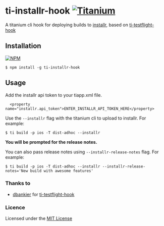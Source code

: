 # ti-installr-hook [![Titanium](http://www-static.appcelerator.com/badges/titanium-git-badge-sq.png)](http://www.appcelerator.com/titanium/) 



A titanium cli hook for deploying builds to [installr](http://www.installrapp.com), based on [ti-testflight-hook](https://github.com/dbankier/ti-testflight-hook)

## Installation

[![NPM](https://nodei.co/npm/ti-installr-hook.png)](https://nodei.co/npm/ti-installr-hook/)

~~~
$ npm install -g ti-installr-hook
~~~


## Usage

Add the installr api token to your tiapp.xml file.

~~~
  <property name="installr.api_token">ENTER_INSTALLR_API_TOKEN_HERE</property>
~~~


Use the `--installr` flag with the titanium cli to upload to installr. For example:

~~~
$ ti build -p ios -T dist-adhoc --installr
~~~

**You will be prompted for the release notes.**

You can also pass release notes using `--installr-release-notes` flag. For example:

~~~
$ ti build -p ios -T dist-adhoc --installr --installr-release-notes='New build with awesome features'
~~~

### Thanks to

- [dbankier](https://github.com/dbankier) for  [ti-testflight-hook](https://github.com/dbankier/ti-testflight-hook)



### Licence
Licensed under the [MIT License](http://opensource.org/licenses/MIT)

